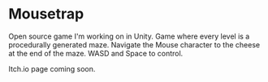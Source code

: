 # Mousetrap
Open source game I'm working on in Unity. Game where every level is a procedurally generated maze.
Navigate the Mouse character to the cheese at the end of the maze.
WASD and Space to control.

Itch.io page coming soon.
